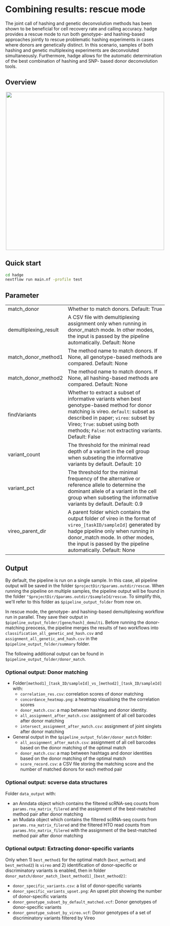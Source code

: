 # Combining results: rescue mode

The joint call of hashing and genetic deconvolution methods has been shown to be beneficial for cell recovery rate and calling accuracy. hadge provides a rescue mode to run both genotype- and hashing-based approaches jointly to rescue problematic hashing experiments in cases where donors are genetically distinct. In this scenario, samples of both hashing and genetic multiplexing experiments are deconvoluted simultaneously. Furthermore, hadge allows for the automatic determination of the best combination of hashing and SNP- based donor deconvolution tools.

## Overview

<p align="center">
<img src="_static/images/rescue.png" width="500">
</p>

## **Quick start**

```bash
cd hadge
nextflow run main.nf -profile test
```

## **Parameter**

|                       |                                                                                                                                                                                                                                                                         |
| --------------------- | ----------------------------------------------------------------------------------------------------------------------------------------------------------------------------------------------------------------------------------------------------------------------- |
| match_donor           | Whether to match donors. Default: True                                                                                                                                                                                                                                  |
| demultiplexing_result | A CSV file with demultiplexing assignment only when running in donor_match mode. In other modes, the input is passed by the pipeline automatically. Default: None                                                                                                       |
| match_donor_method1   | The method name to match donors. If None, all genotype-based methods are compared. Default: None                                                                                                                                                                        |
| match_donor_method2   | The method name to match donors. If None, all hashing-based methods are compared. Default: None                                                                                                                                                                         |
| findVariants          | Whether to extract a subset of informative variants when best genotype-based method for donor matching is vireo. `default`: subset as described in paper; `vireo`: subset by Vireo; `True`: subset using both methods; `False`: not extracting variants. Default: False |
| variant_count         | The threshold for the minimal read depth of a variant in the cell group when subseting the informative variants by default. Default: 10                                                                                                                                 |
| variant_pct           | The threshold for the minimal frequency of the alternative or reference allele to determine the dominant allele of a variant in the cell group when subseting the informative variants by default. Default: 0.9                                                         |
| vireo_parent_dir      | A parent folder which contains the output folder of vireo in the format of `vireo_[taskID/sampleId]` generated by hadge pipeline only when running in donor_match mode. In other modes, the input is passed by the pipeline automatically. Default: None                |

## **Output**

By default, the pipeline is run on a single sample. In this case, all pipeline output will be saved in the folder `$projectDir/$params.outdir/rescue`. When running the pipeline on multiple samples, the pipeline output will be found in the folder `"$projectDir/$params.outdir/$sampleId/rescue`.
To simplify this, we'll refer to this folder as `$pipeline_output_folder` from now on.

In rescue mode, the genotype- and hashing-based demultiplexing workflow run in parallel. They save their output in `$pipeline_output_folder/[gene/hash]_demulti`. Before running the donor-matching preocess, the pipeline merges the results of two workflows into `classification_all_genetic_and_hash.csv` and `assignment_all_genetic_and_hash.csv` in the `$pipeline_output_folder/summary` folder.

The following additional output can be found in `$pipeline_output_folder/donor_match`.

### Optional output: Donor matching

- Folder`[method1]_[task_ID/sampleId]_vs_[method2]_[task_ID/sampleId]` with:
  - `correlation_res.csv`: correlation scores of donor matching
  - `concordance_heatmap.png`: a heatmap visualising the the correlation scores
  - `donor_match.csv`: a map between hashtag and donor identity.
  - `all_assignment_after_match.csv`: assignment of all cell barcodes after donor matching
  - `intersect_assignment_after_match.csv`: assignment of joint singlets after donor matching
- General output in the `$pipeline_output_folder/donor_match` folder:
  - `all_assignment_after_match.csv`: assignment of all cell barcodes based on the donor matching of the optimal match
  - `donor_match.csv`: a map between hashtags and donor identities based on the donor matching of the optimal match
  - `score_record.csv`: a CSV file storing the matching score and the number of matched donors for each method pair

### Optional output: scverse data structures

Folder `data_output` with:

- an Anndata object which contains the filtered scRNA-seq counts from `params.rna_matrix_filered` and the assignment of the best-matched method pair after donor matching
- an Mudata object which contains the filtered scRNA-seq counts from `params.rna_matrix_filered` and the filtered HTO read counts from `params.hto_matrix_filered` with the assignment of the best-matched method pair after donor matching

### Optional output: Extracting donor-specific variants

Only when 1) `best_method1` for the optimal match (`best_method1` and `best_method2`) is `vireo` and 2) identification of donor-specific or discriminatory variants is enabled, then in folder `donor_match/donor_match_[best_method1]_[best_method2]`:

- `donor_specific_variants.csv`: a list of donor-specific variants
- `donor_specific_variants_upset.png`: An upset plot showing the number of donor-specific variants
- `donor_genotype_subset_by_default_matched.vcf`: Donor genotypes of donor-specific variants
- `donor_genotype_subset_by_vireo.vcf`: Donor genotypes of a set of discriminatory variants filtered by Vireo
